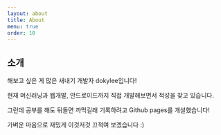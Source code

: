 ```yaml
---
layout: about
title: About
menu: true
order: 10
---
```


## 소개

해보고 싶은 게 많은 새내기 개발자 dokylee입니다!

현재 머신러닝과 웹개발, 안드로이드까지 직접 개발해보면서 적성을 찾고 있습니다.

그런데 공부를 해도 뒤돌면 까먹길래 기록하려고 Github pages를 개설했습니다!

가벼운 마음으로 재밌게 이것저것 끄적여 보겠습니다 :)

